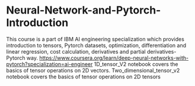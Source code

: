 # Neural-Network-and-Pytorch-Introduction
This course is a part of IBM AI engineering specialization which provides introduction to tensors, Pytorch datasets, optimization, differentiation and linear regression, cost calculation, derivatives and partial derivatives-Pytorch way. https://www.coursera.org/learn/deep-neural-networks-with-pytorch?specialization=ai-engineer
1D_tensor_V2 notebook covers the basics of tensor operations on 2D vectors.
Two_dimensional_tensor_v2 notebook covers the basics of tensor operations on 2D tensors 

